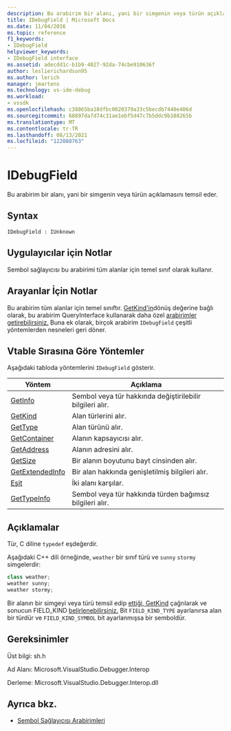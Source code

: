 ```yaml
---
description: Bu arabirim bir alanı, yani bir simgenin veya türün açıklamasını temsil eder.
title: IDebugField | Microsoft Docs
ms.date: 11/04/2016
ms.topic: reference
f1_keywords:
- IDebugField
helpviewer_keywords:
- IDebugField interface
ms.assetid: adecdd1c-b1b9-4027-92da-74cbe910636f
author: leslierichardson95
ms.author: lerich
manager: jmartens
ms.technology: vs-ide-debug
ms.workload:
- vssdk
ms.openlocfilehash: c38865ba18dfbc0020379a33c5becdb7440e406d
ms.sourcegitcommit: 68897da7d74c31ae1ebf5d47c7b5ddc9b108265b
ms.translationtype: MT
ms.contentlocale: tr-TR
ms.lasthandoff: 08/13/2021
ms.locfileid: "122088763"
---
```

# <a name="idebugfield"></a>IDebugField
Bu arabirim bir alanı, yani bir simgenin veya türün açıklamasını temsil eder.

## <a name="syntax"></a>Syntax

```
IDebugField : IUnknown
```

## <a name="notes-for-implementers"></a>Uygulayıcılar için Notlar
 Sembol sağlayıcısı bu arabirimi tüm alanlar için temel sınıf olarak kullanır.

## <a name="notes-for-callers"></a>Arayanlar İçin Notlar
 Bu arabirim tüm alanlar için temel sınıftır. [GetKind'in](../../../extensibility/debugger/reference/idebugfield-getkind.md)dönüş değerine bağlı olarak, bu arabirim QueryInterface kullanarak daha özel [arabirimler getirebilirsiniz.](/cpp/atl/queryinterface) Buna ek olarak, birçok arabirim `IDebugField` çeşitli yöntemlerden nesneleri geri döner.

## <a name="methods-in-vtable-order"></a>Vtable Sırasına Göre Yöntemler
 Aşağıdaki tabloda yöntemlerini `IDebugField` gösterir.

|Yöntem|Açıklama|
|------------|-----------------|
|[GetInfo](../../../extensibility/debugger/reference/idebugfield-getinfo.md)|Sembol veya tür hakkında değiştirilebilir bilgileri alır.|
|[GetKind](../../../extensibility/debugger/reference/idebugfield-getkind.md)|Alan türlerini alır.|
|[GetType](../../../extensibility/debugger/reference/idebugfield-gettype.md)|Alan türünü alır.|
|[GetContainer](../../../extensibility/debugger/reference/idebugfield-getcontainer.md)|Alanın kapsayıcısı alır.|
|[GetAddress](../../../extensibility/debugger/reference/idebugfield-getaddress.md)|Alanın adresini alır.|
|[GetSize](../../../extensibility/debugger/reference/idebugfield-getsize.md)|Bir alanın boyutunu bayt cinsinden alır.|
|[GetExtendedInfo](../../../extensibility/debugger/reference/idebugfield-getextendedinfo.md)|Bir alan hakkında genişletilmiş bilgileri alır.|
|[Eşit](../../../extensibility/debugger/reference/idebugfield-equal.md)|İki alanı karşılar.|
|[GetTypeInfo](../../../extensibility/debugger/reference/idebugfield-gettypeinfo.md)|Sembol veya tür hakkında türden bağımsız bilgileri alır.|

## <a name="remarks"></a>Açıklamalar
 Tür, C diline `typedef` eşdeğerdir.

 Aşağıdaki C++ dili örneğinde, `weather` bir sınıf türü ve `sunny` `stormy` simgelerdir:

```cpp
class weather;
weather sunny;
weather stormy;
```

 Bir alanın bir simgeyi veya türü temsil edip [ettiği, GetKind](../../../extensibility/debugger/reference/idebugfield-getkind.md) çağrılarak ve sonucun FIELD_KIND [belirlenebilirsiniz.](../../../extensibility/debugger/reference/field-kind.md) Bit `FIELD_KIND_TYPE` ayarlanırsa alan bir türdür ve `FIELD_KIND_SYMBOL` bit ayarlanmışsa bir semboldür.

## <a name="requirements"></a>Gereksinimler
 Üst bilgi: sh.h

 Ad Alanı: Microsoft.VisualStudio.Debugger.Interop

 Derleme: Microsoft.VisualStudio.Debugger.Interop.dll

## <a name="see-also"></a>Ayrıca bkz.
- [Sembol Sağlayıcısı Arabirimleri](../../../extensibility/debugger/reference/symbol-provider-interfaces.md)
